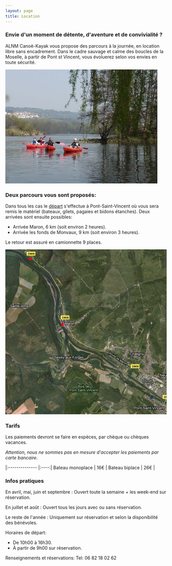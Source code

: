 ```yaml
---
layout: page
title: Location
---
```


### Envie d'un moment de détente, d'aventure et de convivialité ?

ALNM Canoë-Kayak vous propose des parcours à la journée, en location libre sans encadrement. 
Dans le cadre sauvage et calme des boucles de la Moselle, à partir de Pont st Vincent, vous 
évoluerez selon vos envies en toute sécurité.

![Balade sur l'eau](assets/images/balade.jpg)
 
### Deux parcours vous sont proposés:

Dans tous les cas le [départ](https://www.google.fr/maps/place/ALNM+Cano%C3%AB-Kayak/@48.6080411,6.091914,17z/data=!3m1!4b1!4m5!3m4!1s0x4794a105f4366c43:0xb87dbefc25c04772!8m2!3d48.6080411!4d6.0941027) s'effectue à Pont-Saint-Vincent où vous sera remis le matériel (bateaux, gilets, pagaies et bidons étanches). Deux arrivées sont ensuite possibles:

 * Arrivée Maron, 6 km (soit environ 2 heures).
 * Arrivée les fonds de Monvaux, 9 km (soit environ 3 heures).

Le retour est assuré en camionnette 9 places.

![carte des parcours proposés](assets/images/parcour.png)

### Tarifs

Les paiements devront se faire en espèces, par chèque ou chèques vacances.

*Attention, nous ne sommes pas en mesure d'accepter les paiements par carte bancaire*.


|:-------------- |:----:|
Bateau monoplace | 16€  |
Bateau biplace   | 26€  |

### Infos pratiques

En avril, mai, juin et septembre :
Ouvert toute la semaine + les week-end sur réservation.

En juillet et août :
Ouvert tous les jours avec ou sans réservation.

Le reste de l'année :
Uniquement sur réservation et selon la disponibilité des bénévoles.

Horaires de départ:
 * De 10h00 à 16h30.
 * À partir de 9h00 sur réservation.

 

Renseignements et réservations:
Tel: 06 82 18 02 62

